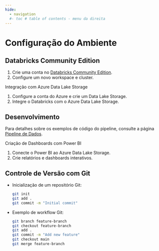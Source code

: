 ```yaml
---
hide:
  - navigation
  #- toc # table of contents - menu da direita
---
```





# Configuração do Ambiente

##  Databricks Community Edition

1. Crie uma conta no [Databricks Community Edition](https://community.cloud.databricks.com/).
2. Configure um novo workspace e cluster.

 Integração com Azure Data Lake Storage

1. Configure a conta do Azure e crie um Data Lake Storage.
2. Integre o Databricks com o Azure Data Lake Storage.

##  Desenvolvimento

Para detalhes sobre os exemplos de código do pipeline, consulte a página [Pipeline de Dados](pipeline.md).

 Criação de Dashboards com Power BI

1. Conecte o Power BI ao Azure Data Lake Storage.
2. Crie relatórios e dashboards interativos.

## Controle de Versão com Git

- Inicialização de um repositório Git:
    ```bash
    git init
    git add .
    git commit -m "Initial commit"
    ```

- Exemplo de workflow Git:
    ```bash
    git branch feature-branch
    git checkout feature-branch
    git add .
    git commit -m "Add new feature"
    git checkout main
    git merge feature-branch
    ```


